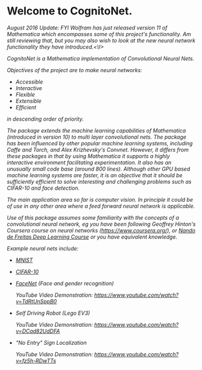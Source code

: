 # Welcome to CognitoNet.

<I>August 2016 Update: FYI Wolfram has just released version 11 of Mathematica which encompasses some of this project's functionality. Am still reviewing that, but you may also wish to look at the new neural network functionality they have introduced.<\I>

CognitoNet is a Mathematica implementation of Convolutional Neural Nets.

Objectives of the project are to make neural networks:

 - Accessible
 - Interactive
 - Flexible
 - Extensible
 - Efficient

in descending order of priority.

The package extends the machine learning capabilities of Mathematica (introduced in version 10) to multi layer convolutional nets. The package has been influenced by other popular machine learning systems, including Caffe and Torch, and Alex Krizhevsky's Convnet. However, it differs from these packages in that by using Mathematica it supports a highly interactive environment facilitating experimentation. It also has an unusually small code base (around 800 lines). Although other GPU based machine learning systems are faster, it is an objective that it should be sufficiently efficient to solve interesting and challenging problems such as CIFAR-10 and face detection.

The main application area so far is computer vision. In principle it could be of use in any other area where a feed forward neural network is applicable.

Use of this package assumes some familiarity with the concepts of a convolutional neural network, eg you have been following Geoffrey Hinton's Coursera course on neural networks (https://www.coursera.org/), or [Nando de Freitas Deep Learning Course](https://www.youtube.com/watch?v=PlhFWT7vAEw&list=PLE6Wd9FR--EfW8dtjAuPoTuPcqmOV53Fu&index=16) or you have equivalent knowledge.

Example neural nets include:

 - [MNIST](https://github.com/jfrancis71/CognitoNet/wiki/MNIST)
 - [CIFAR-10](https://github.com/jfrancis71/CognitoNet/wiki/CIFAR-10-Example)
 - [FaceNet](https://github.com/jfrancis71/CognitoNet/wiki/Face-Detection) (Face and gender recognition)
 
    YouTube Video Demonstration: <https://www.youtube.com/watch?v=TdRtUnSppB0>
 - Self Driving Robot (Lego EV3)

   YouTube Video Demonstration: <https://www.youtube.com/watch?v=DCad82UdDFA> 

 - "No Entry" Sign Localization

   YouTube Video Demonstration: <https://www.youtube.com/watch?v=fz5h-RDwTTs> 
